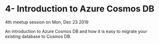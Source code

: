 # 4- Introduction to Azure Cosmos DB
4th meetup session on Mon, Dec 23 2019    
    
An introduction to Azure Cosmos DB and how it is easy to migrate your existing database to Cosmos DB.
